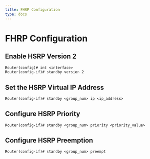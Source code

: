 ```yaml
---
title: FHRP Configuration
type: docs
---
```


# FHRP Configuration

## Enable HSRP Version 2

```txt
Router(config)# int <interface>
Router(config-if)# standby version 2
```

## Set the HSRP Virtual IP Address

```txt
Router(config-if)# standby <group_num> ip <ip_address>
```

## Configure HSRP Priority

```txt
Router(config-if)# standby <group_num> priority <priority_value>
```

## Configure HSRP Preemption

```txt
Router(config-if)# standby <group_num> preempt
```
